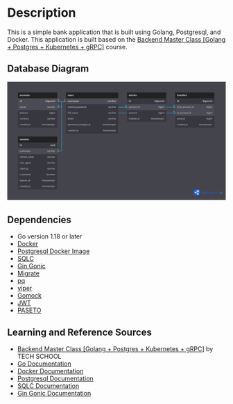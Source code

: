 # Description

This is a simple bank application that is built using Golang, Postgresql, and Docker. This application is built based on the [Backend Master Class [Golang + Postgres + Kubernetes + gRPC]](https://www.udemy.com/course/backend-master-class-golang-postgresql-kubernetes/) course.

## Database Diagram

![Simple Bank Database Diagram](./assets/simple-bank-diagram.png "Simple Bank Database Diagram")

## Dependencies

- Go version 1.18 or later
- [Docker](https://www.docker.com/)
- [Postgresql Docker Image](https://hub.docker.com/_/postgres)
- [SQLC](https://github.com/kyleconroy/sqlc)
- [Gin Gonic](https://github.com/gin-gonic/gin)
- [Migrate](https://github.com/golang-migrate/migrate)
- [pq](https://github.com/lib/pq)
- [viper](https://github.com/spf13/viper)
- [Gomock](https://github.com/golang/mock)
- [JWT](https://github.com/golang-jwt/jwt)
- [PASETO](https://github.com/o1egl/paseto)

## Learning and Reference Sources

- [Backend Master Class [Golang + Postgres + Kubernetes + gRPC]](https://www.udemy.com/course/backend-master-class-golang-postgresql-kubernetes/) by TECH SCHOOL
- [Go Documentation](https://go.dev/doc/)
- [Docker Documentation](https://docs.docker.com/)
- [Postgresql Documentation](https://www.postgresql.org/docs/current/)
- [SQLC Documentation](https://docs.sqlc.dev/en/latest/)
- [Gin Gonic Documentation](https://gin-gonic.com/docs/)
